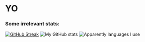 # YO
### Some irrelevant stats:
[![GitHub Streak](http://github-readme-streak-stats.herokuapp.com?user=kubabialy)](https://git.io/streak-stats)
![My GitHub stats](https://github-readme-stats.vercel.app/api?username=kubabialy&show_icons=true&theme=gruvbox)
![Apparently languages I use](https://github-readme-stats.vercel.app/api/top-langs/?username=kubabialy&layout=compact&langs_count=8&theme=gruvbox)
